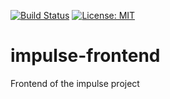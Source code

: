 [![Build Status](https://travis-ci.org/pixelstuermer/impulse-frontend.svg?branch=master)](https://travis-ci.org/pixelstuermer/impulse-frontend)
[![License: MIT](https://img.shields.io/badge/License-MIT-yellow.svg)](https://opensource.org/licenses/MIT)

# impulse-frontend
Frontend of the impulse project